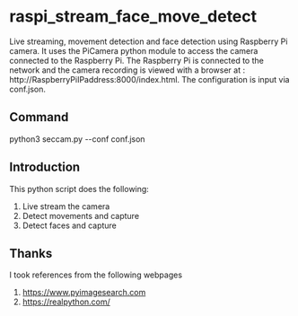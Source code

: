 # raspi_stream_face_move_detect
Live streaming, movement detection and face detection using Raspberry Pi camera. It uses the PiCamera python module to access the camera connected to the Raspberry Pi. The Raspberry Pi is connected to the network and the camera recording is viewed with a browser at : http://RaspberryPiIPaddress:8000/index.html. The configuration is input via conf.json.
 ## Command
python3 seccam.py --conf conf.json
## Introduction
This python script does the following:
1. Live stream the camera
2. Detect movements and capture
3. Detect faces and capture
## Thanks
I took references from the following webpages
1. https://www.pyimagesearch.com
2. https://realpython.com/
